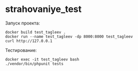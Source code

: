 # strahovaniye_test

Запуск проекта:
```
docker build test_tagleev .
docker run --name test_tagleev -dp 8000:8000 test_tagleev
curl http://127.0.0.1
```

Тестирование:
```
docker exec -it test_tagleev bash
./vendor/bin/phpunit tests
```
